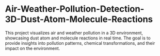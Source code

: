 # Air-Weather-Pollution-Detection-3D-Dust-Atom-Molecule-Reactions
This project visualizes air and weather pollution in a 3D environment, showcasing dust atom and molecule reactions in real time. The goal is to provide insights into pollution patterns, chemical transformations, and their impact on the environment.
